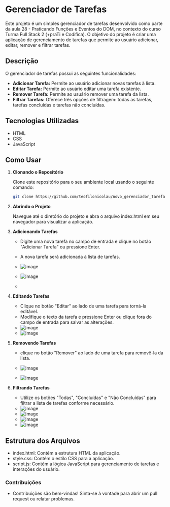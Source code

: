 # Gerenciador de Tarefas

Este projeto é um simples gerenciador de tarefas desenvolvido como parte da aula 28 - Praticando Funções e Eventos do DOM, no contexto do curso Turma Full Stack 2 (+praTi e Codifica). O objetivo do projeto é criar uma aplicação de gerenciamento de tarefas que permite ao usuário adicionar, editar, remover e filtrar tarefas.

## Descrição

O gerenciador de tarefas possui as seguintes funcionalidades:
- **Adicionar Tarefa:** Permite ao usuário adicionar novas tarefas à lista.
- **Editar Tarefa:** Permite ao usuário editar uma tarefa existente.
- **Remover Tarefa:** Permite ao usuário remover uma tarefa da lista.
- **Filtrar Tarefas:** Oferece três opções de filtragem: todas as tarefas, tarefas concluídas e tarefas não concluídas.

## Tecnologias Utilizadas

- HTML
- CSS
- JavaScript

## Como Usar

1. **Clonando o Repositório**

   Clone este repositório para o seu ambiente local usando o seguinte comando:

   ```bash
   git clone https://github.com/teofilonicolau/novo_gerenciador_tarefas.git
   ```
2. **Abrindo o Projeto**

    Navegue até o diretório do projeto e abra o arquivo index.html em seu navegador para visualizar a aplicação.

3. **Adicionando Tarefas**

   - Digite uma nova tarefa no campo de entrada e clique no botão "Adicionar Tarefa" ou pressione Enter.
   - A nova tarefa será adicionada à lista de tarefas.
   - ![image](https://github.com/user-attachments/assets/c6742a1d-1419-4a9b-b5ad-f053c721b0b0)
  
   - ![image](https://github.com/user-attachments/assets/32e66010-88ed-4d5b-a409-1c550fbf4daa)

   - 

    
4. **Editando Tarefas**

   - Clique no botão "Editar" ao lado de uma tarefa para torná-la editável.
   - Modifique o texto da tarefa e pressione Enter ou clique fora do campo de entrada para salvar as alterações.
   - ![image](https://github.com/user-attachments/assets/b52bfd9b-68df-4e41-b464-1baf630f8b65)
   - ![image](https://github.com/user-attachments/assets/328a0fc5-673f-44a4-a694-1bed75fb2204)



5. **Removendo Tarefas**
    - clique no botão "Remover" ao lado de uma tarefa para removê-la da lista.
    - ![image](https://github.com/user-attachments/assets/e4b4c165-3599-4ee8-b965-6dbaed993e62)
  
    - ![image](https://github.com/user-attachments/assets/06bcd2fc-68ba-466f-8b04-45a52d6e9416)



6. **Filtrando Tarefas**
    - Utilize os botões "Todas", "Concluídas" e "Não Concluídas" para filtrar a lista de tarefas conforme necessário.
    - ![image](https://github.com/user-attachments/assets/9f23fe00-3c24-47f4-a034-e30db8ebfacb)
    - ![image](https://github.com/user-attachments/assets/17b06efa-1771-4e8d-bf72-2376d1c09b0e)
    - ![image](https://github.com/user-attachments/assets/355d79d1-0b17-48b1-915b-22d4cba71b5f)
    - ![image](https://github.com/user-attachments/assets/6d3ae6d9-3c01-4643-aca6-e8cabef3c5cd)


 



## Estrutura dos Arquivos
   - index.html: Contém a estrutura HTML da aplicação.
   - style.css: Contém o estilo CSS para a aplicação.
   - script.js: Contém a lógica JavaScript para gerenciamento de tarefas e interações do usuário.
     
### Contribuições
   - Contribuições são bem-vindas! Sinta-se à vontade para abrir um pull request ou relatar problemas.
      
